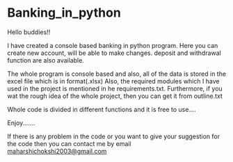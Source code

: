 # Banking_in_python

Hello buddies!!

I have created a console based banking in python program. Here you can create new account, will be able to make changes. deposit and withdrawal function are also available.

The whole program is console based and also, all of the data is stored in the excel file which is in format(.xlsx) Also, the required modules which I have used in the project is mentioned in he requirements.txt. Furthermore, if you wat the rough idea of the whole project, then you can get it from outline.txt

Whole code is divided in different functions and it is free to use....

Enjoy.......

If there is any problem in the code or you want to give your suggestion for the code then you can contact me by email maharshichokshi2003@gmail.com
